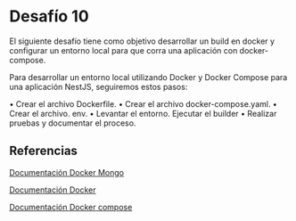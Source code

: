 # Desafío 10

El siguiente desafío tiene como objetivo desarrollar un build en docker y configurar un entorno local para que corra una aplicación con docker-compose.

Para desarrollar un entorno local utilizando Docker y Docker Compose para una aplicación NestJS, seguiremos estos pasos:

•	Crear el archivo Dockerfile.
•	Crear el archivo docker-compose.yaml.
•	Crear el archivo. env.
•	Levantar el entorno. Ejecutar el builder 
•	Realizar pruebas y documentar el proceso.



## Referencias

[Documentación Docker Mongo](https://hub.docker.com/_/mongo)

[Documentación Docker](https://docs.docker.com/reference/dockerfile/)

[Documentación Docker compose](https://docs.docker.com/reference/cli/docker/compose/)


